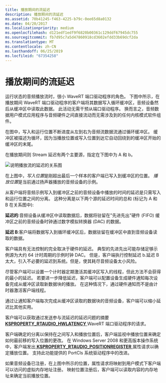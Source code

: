 ```yaml
---
title: 播放期间的流延迟
description: 播放期间的流延迟
ms.assetid: 70b41245-f463-4225-b79c-0ee65d8a0132
ms.date: 04/20/2017
ms.localizationpriority: medium
ms.openlocfilehash: d121edf1edf9f6820b00361c129ddf67945dc755
ms.sourcegitcommit: fb7d95c7a5d47860918cd3602efdd33b69dcf2da
ms.translationtype: MT
ms.contentlocale: zh-CN
ms.lasthandoff: 06/25/2019
ms.locfileid: "67354258"
---
```

# <a name="stream-latency-during-playback"></a>播放期间的流延迟


运行状态的音频播放流时，很小 WaveRT 端口驱动程序的角色。 下图中所示，在播放期间 WaveRT 端口驱动程序的客户端将其数据写入循环缓冲区，音频设备然后从缓冲区中读取此数据。 此活动无需干预从端口驱动程序。 换而言之，音频数据用户模式应用程序与音频硬件之间直接流动而无需涉及到的任何内核模式软件组件。

在图中，写入和运行位置不断进度从左到右为音频流数据流通过循环缓冲区。 缓冲区被描述为循环，因为当播放位置或写入位置到达它自动回绕到的缓冲区开始的缓冲区的末尾。

在播放期间则 Stream 延迟有两个主要源，指定在下图中为 A 和 b。

![说明播放流的延迟的关系图](images/wavert-playback.png)

在上图中，*写入位置*是刚超出最后一个样本的客户端已写入到缓冲区的位置。 *播放位置*是当前通过扬声器播放的音频设备的示例。

从客户端将音频示例写入到缓冲区之前的音频设备中播放的时间的延迟是只需写入和运行位置之间的分离。 这种分离是以下两个源的延迟时间的总和 (标记为 A 和 B 在关系图中):

**延迟的**:音频设备从缓冲区中读取数据后，数据将驻留在"先进先出"硬件 (FIFO) 缓冲区之前的音频设备时钟通过数字模拟转换器 (DAC) 的数据。

**延迟 B**:客户端将数据写入到循环缓冲区后，数据驻留在缓冲区中直到音频设备读取的数据。

客户端具有无法控制的完全取决于硬件的延迟。 典型的先进先出可能存储足够示例源为大约 64 计时周期的示例时钟 DAC。 但是，客户端执行控制延迟 b.延迟 B 太大，引入不必要的延迟到系统。但是，使其耗尽音频设备太小风险。

尽管客户端可以设置一个计时器定期激活其缓冲区写入的线程，但此方法不会获得的最小的延迟。 若要进一步降低延迟，客户端可以配置设备生成硬件通知每次设备完成从缓冲区读取新数据块的播放。 在这种情况下，通过硬件通知而不是由计时器激活客户端线程。

通过让通知客户端每次完成从缓冲区读取的数据块的音频设备，客户端可以缩小延迟比其他实用。

客户端可以获取通过发送参与流延迟的延迟问题的摘要[ **KSPROPERTY\_RTAUDIO\_HWLATENCY** ](https://docs.microsoft.com/windows-hardware/drivers/audio/ksproperty-rtaudio-hwlatency) WaveRT 端口驱动程序的请求。

客户端确定的分离以保持在之间写入和播放位置后，客户端监视中播放位置来确定如何最前移的写入位置的更改。 在 Windows Server 2008 和更高版本操作系统中，客户端发出[ **KSPROPERTY\_RTAUDIO\_POSITIONREGISTER** ](https://docs.microsoft.com/windows-hardware/drivers/audio/ksproperty-rtaudio-positionregister)属性请求以确定播放位置。 支持此功能提供的 PortCls 系统驱动程序中的改进。

如果音频设备已注册，在上图中所示的位置，属性请求将映射到用户模式下客户端可以访问的虚拟内存地址注册。 映射位置注册后，客户端可以读取内容的内存地址来确定当前播放位置。

 

 




